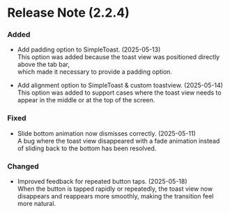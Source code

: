 # Release Note (2.2.4)
### Added
- Add padding option to SimpleToast. (2025-05-13)  
  This option was added because the toast view was positioned directly above the tab bar,  
  which made it necessary to provide a padding option.
  
- Add alignment option to SimpleToast & custom toastview. (2025-05-14)  
  This option was added to support cases where the toast view needs to appear in the middle or at the top of the screen.  
  
### Fixed
- Slide bottom animation now dismisses correctly. (2025-05-11)  
  A bug where the toast view disappeared with a fade animation instead of sliding back to the bottom has been resolved.
  
### Changed
- Improved feedback for repeated button taps. (2025-05-18)  
  When the button is tapped rapidly or repeatedly, the toast view now disappears and reappears more smoothly, making the transition feel more natural.
